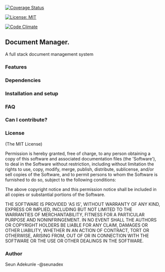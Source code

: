 [![Coverage Status](https://coveralls.io/repos/github/Seunadex/Doc-Manager/badge.svg)](https://coveralls.io/github/Seunadex/Doc-Manager)

[![License: MIT](https://img.shields.io/badge/License-MIT-yellow.svg)](https://opensource.org/licenses/MIT)

[![Code Climate](https://codeclimate.com/github/Seunadex/Doc-manager/badges/gpa.svg)](https://codeclimate.com/github/Seunadex/Doc-Manager)

## Document Manager.
A full stack document management system

### Features

### Dependencies

### Installation and setup

### FAQ

### Can I contribute?

### License

(The MIT License)

Permission is hereby granted, free of charge, to any person obtaining a copy of this software and associated documentation files (the 'Software'), to deal in the Software without restriction, including without limitation the rights to use, copy, modify, merge, publish, distribute, sublicense, and/or sell copies of the Software, and to permit persons to whom the Software is furnished to do so, subject to the following conditions:

The above copyright notice and this permission notice shall be included in all copies or substantial portions of the Software.

THE SOFTWARE IS PROVIDED 'AS IS', WITHOUT WARRANTY OF ANY KIND, EXPRESS OR IMPLIED, INCLUDING BUT NOT LIMITED TO THE WARRANTIES OF MERCHANTABILITY, FITNESS FOR A PARTICULAR PURPOSE AND NONINFRINGEMENT. IN NO EVENT SHALL THE AUTHORS OR COPYRIGHT HOLDERS BE LIABLE FOR ANY CLAIM, DAMAGES OR OTHER LIABILITY, WHETHER IN AN ACTION OF CONTRACT, TORT OR OTHERWISE, ARISING FROM, OUT OF OR IN CONNECTION WITH THE SOFTWARE OR THE USE OR OTHER DEALINGS IN THE SOFTWARE.

### Author

Seun Adekunle -@seunadex